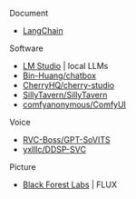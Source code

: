 
Document
- [LangChain](https://docs.langchain.com.cn/docs/)

Software
- [LM Studio](https://lmstudio.ai/) | local LLMs
- [Bin-Huang/chatbox](https://github.com/Bin-Huang/chatbox)
- [CherryHQ/cherry-studio](https://github.com/CherryHQ/cherry-studio)
- [SillyTavern/SillyTavern](https://github.com/SillyTavern/SillyTavern)
- [comfyanonymous/ComfyUI](https://github.com/comfyanonymous/ComfyUI)

Voice
- [RVC-Boss/GPT-SoVITS](https://github.com/RVC-Boss/GPT-SoVITS)
- [yxlllc/DDSP-SVC](https://github.com/yxlllc/DDSP-SVC)

Picture
- [Black Forest Labs](https://blackforestlabs.ai/) | FLUX